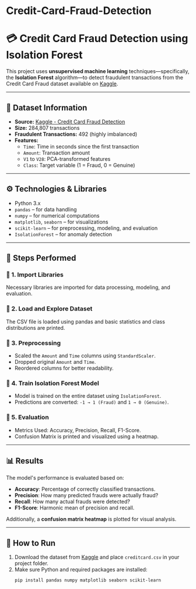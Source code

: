 # Credit-Card-Fraud-Detection
# 💳 Credit Card Fraud Detection using Isolation Forest

This project uses **unsupervised machine learning** techniques—specifically, the **Isolation Forest** algorithm—to detect fraudulent transactions from the Credit Card Fraud dataset available on [Kaggle](https://www.kaggle.com/datasets/mlg-ulb/creditcardfraud).

---

## 📁 Dataset Information

- **Source:** [Kaggle - Credit Card Fraud Detection](https://www.kaggle.com/datasets/mlg-ulb/creditcardfraud)
- **Size:** 284,807 transactions
- **Fraudulent Transactions:** 492 (highly imbalanced)
- **Features:**
  - `Time`: Time in seconds since the first transaction
  - `Amount`: Transaction amount
  - `V1` to `V28`: PCA-transformed features
  - `Class`: Target variable (1 = Fraud, 0 = Genuine)

---

## ⚙️ Technologies & Libraries

- Python 3.x
- `pandas` – for data handling
- `numpy` – for numerical computations
- `matplotlib`, `seaborn` – for visualizations
- `scikit-learn` – for preprocessing, modeling, and evaluation
- `IsolationForest` – for anomaly detection

---

## 🚀 Steps Performed

### 🔹 1. Import Libraries
Necessary libraries are imported for data processing, modeling, and evaluation.

### 🔹 2. Load and Explore Dataset
The CSV file is loaded using pandas and basic statistics and class distributions are printed.

### 🔹 3. Preprocessing
- Scaled the `Amount` and `Time` columns using `StandardScaler`.
- Dropped original `Amount` and `Time`.
- Reordered columns for better readability.

### 🔹 4. Train Isolation Forest Model
- Model is trained on the entire dataset using `IsolationForest`.
- Predictions are converted: `-1 → 1 (Fraud)` and `1 → 0 (Genuine)`.

### 🔹 5. Evaluation
- Metrics Used: Accuracy, Precision, Recall, F1-Score.
- Confusion Matrix is printed and visualized using a heatmap.

---

## 📊 Results

The model's performance is evaluated based on:

- **Accuracy**: Percentage of correctly classified transactions.
- **Precision**: How many predicted frauds were actually fraud?
- **Recall**: How many actual frauds were detected?
- **F1-Score**: Harmonic mean of precision and recall.

Additionally, a **confusion matrix heatmap** is plotted for visual analysis.

---

## 📌 How to Run

1. Download the dataset from [Kaggle](https://www.kaggle.com/datasets/mlg-ulb/creditcardfraud) and place `creditcard.csv` in your project folder.
2. Make sure Python and required packages are installed:
   ```bash
   pip install pandas numpy matplotlib seaborn scikit-learn
